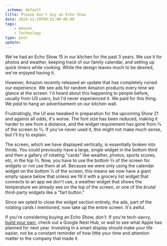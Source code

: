 ```yaml
---
_schema: default
title: Please don't buy an Echo Show
date: 2024-11-29T09:52:00-06:00
tags:
    - Amazon
    - Technology
type: post
update:
---
```

We've had an Echo Show 15 in our kitchen for the past 3 years. We use it for photos and weather, keeping track of our family calendar, and setting up quick timers while cooking. While the design leaves much to be desired, we've enjoyed having it.

However, Amazon recently released an update that has completely ruined our experience. We see ads for random Amazon products every time we glance at the screen. I'd heard about this happening to people before, usually from US users, but I'd never experienced it. We paid for this thing. We *paid* to hang an advertisement on our kitchen wall.

Frustratingly, the UI was tweaked in preparation for the upcoming Show 21 and against all odds, it's worse. The font size has been reduced, making it harder to see from a distance, and the widget requirement has gone from ⅓ of the screen to ⅔. If you've never used it, this might not make much sense, but I'll try to explain.

The screen, which we have displayed vertically, is essentially broken into thirds. You could previously have a large, single widget in the bottom third and then a gallery of rotating "cards" like weather, photos, sports scores, etc, in the top ⅔. Now, you have to use the bottom ⅔ of the screen for widgets or not use them at all. Because we were only using the calendar widget on the bottom ⅓ of the screen, this means we now have a giant empty space below that unless we fill it with a grocery list widget that connects to an app we don't use, a weather widget that shows the temperature we already see on the top of the screen, or one of the *brutal* third-party widgets like a "fart button."

Since we opted to close the widget section entirely, the ads, part of the rotating cards I mentioned, now take up the entire screen. It's awful.

If you're considering buying an Echo Show, *don't*. If you're tech-savvy, [build your own](https://www.hanselman.com/blog/how-to-build-a-wall-mounted-family-calendar-and-dashboard-with-a-raspberry-pi-and-cheap-monitor), check out a Google Nest Hub, or wait to see what Apple has planned for next year. Investing in a smart display should make your life easier, not be a constant reminder of how little your time and attention matter to the company that made it.
